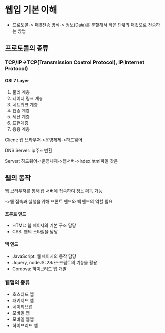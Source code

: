 # 웹입 기본 이해

* 프로토콜->
패킷전송 방식-> 정보(Data)를 분할해서 작은 단위의 패킷으로 전송하는 방법

## 프로토콜의 종류

### TCP/IP->TCP(Transmission Control Protocol), IP(Internet Protocol)

#### OSI 7 Layer 

  1. 물리 계층 
  2. 테이터 링크 계층 
  3. 네트워크 계층 
  4. 전송 계층 
  5. 세션 계층 
  6. 표현계층 
  7. 응용 계층


Client: 웹 브라우저->운영체제->하드웨어

DNS Server: ip주소 변환

Server: 하드웨어->운영체제->웹서버->index.html파일 찾음


## 웹의 동작

웹 브라우저를 통해 웹 서버에 접속하여 정보 획득 가능

->웹 접속과 실행을 위해 프론트 엔드와 백 엔드의 역할 필요

#### 프론트 엔드

* HTML: 웹 페이지의 기본 구조 담당
* CSS: 웹의 스타일을 담당
#### 백 엔드
* JavaScript: 웹 페이지의 동작 담당
* Jquery, nodeJS: 자바스크립트의 기능을 활용
* Cordova: 하이브리드 앱 개발

### 웹앱의 종류
* 호스티드 앱
* 패키지드 앱
* 네이티브앱
* 모바일 웹
* 모바일 웹앱
* 하이브리드 앱





